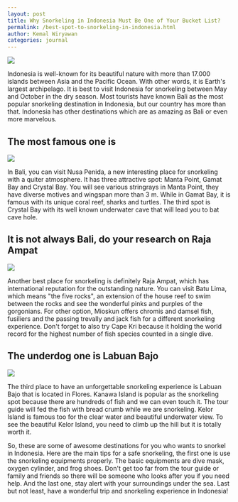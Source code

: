 ```yaml
---
layout: post
title: Why Snorkeling in Indonesia Must Be One of Your Bucket List?
permalink: /best-spot-to-snorkeling-in-indonesia.html
author: Kemal Wiryawan
categories: journal
---
```


<img src="https://i.imgur.com/vLDUFiD.jpg" class="post-feat-img img-responsive" />

Indonesia is well-known for its beautiful nature with more than 17.000 islands between Asia and the Pacific Ocean. With other words, it is Earth's largest archipelago. It is best to visit Indonesia for snorkeling between May and October in the dry season. Most tourists have known Bali as the most popular snorkeling destination in Indonesia, but our country has more than that. Indonesia has other destinations which are as amazing as Bali or even more marvelous.

## The most famous one is

<img src="https://www.wisatalah.com/wp-content/uploads/2017/02/9-Tempat-Snorkeling-Terbaik-Di-Indonesia-714x450.jpg" class="img-responsive post-child-img" />

In Bali, you can visit Nusa Penida, a new interesting place for snorkeling with a quiter atmosphere. It has three attractive spot: Manta Point, Gamat Bay and Crystal Bay. You will see various stringrays in Manta Point, they have diverse motives and wingspan more than 3 m. While in Gamat Bay, it is famous with its unique coral reef, sharks and turtles. The third spot is Crystal Bay with its well known underwater cave that will lead you to bat cave hole.

## It is not always Bali, do your research on Raja Ampat

<img src="https://i1.wp.com/cruising-raja-ampat.com/wp-content/uploads/2017/03/snorkeling-raja-ampat.jpg" class="img-repsonsive post-child-img" />

Another best place for snorkeling is definitely Raja Ampat, which has international reputation for the outstanding nature. You can visit Batu Lima, which means "the five rocks", an extension of the house reef to swim between the rocks and see the wonderful pinks and purples of the gorgonians. For other option, Mioskun offers chromis and damsel fish, fusiliers and the passing trevally and jack fish for a different snorkeling experience. Don't forget to also try Cape Kri because it holding the world record for the highest number of fish species counted in a single dive.

## The underdog one is Labuan Bajo

<img src="https://i0.wp.com/floresfantastictours.com/wp-content/uploads/2017/07/Snorkeling.jpg" class="img-repsonsive post-child-img" />

The third place to have an unforgettable snorkeling experience is Labuan Bajo that is located in Flores. Kanawa Island is popular as the snorkeling spot because there are hundreds of fish and we can even touch it. The tour guide will fed the fish with bread crumb while we are snorkeling. Kelor Island is famous too for the clear water and beautiful underwater view. To see the beautiful Kelor Island, you need to climb up the hill but it is totally worth it.

So, these are some of awesome destinations for you who wants to snorkel in Indonesia. Here are the main tips for a safe snorkeling, the first one is use the snorkeling equipments properly. The basic equipments are dive mask, oxygen cylinder, and frog shoes. Don't get too far from the tour guide or family and friends so there will be someone who looks after you if you need help. And the last one, stay alert with your surroundings under the sea. Last but not least, have a wonderful trip and snorkeling experience in Indonesia!
